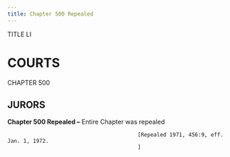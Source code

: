 ```yaml
---
title: Chapter 500 Repealed
---
```


TITLE LI
                                             
COURTS
=========

CHAPTER 500
                                             
JURORS
------------

**Chapter 500 Repealed –** Entire Chapter was repealed


                                             [Repealed 1971, 456:9, eff. Jan. 1, 1972.
                                             ]
